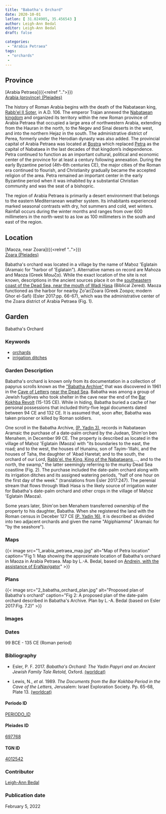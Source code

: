 ```yaml
---
title: "Babatha's Orchard"
date: 2020-10-01
latlon: [ 31.024905, 35.456543 ]
author: Leigh-Ann Bedal
editor: Leigh-Ann Bedal
draft: false

categories:
 - "Arabia Petraea"
tags:
 - "orchards"
 -
---
```


## Province
[Arabia Petraea]({{<relref "..">}})\
[Arabia (province) (Pleiades)](https://pleiades.stoa.org/places/981506)

The history of Roman Arabia begins with the death of the Nabataean king, [Rabb'el II Soter](https://en.wikipedia.org/wiki/Rabbel_II_Soter), in A.D. 106. The emperor Trajan annexed the [Nabataean kingdom](https://en.wikipedia.org/wiki/Nabataean_Kingdom)   and organized its territory within the new Roman province of Arabia Petraea that occupied a large area of northwestern Arabia, extending from the Hauran in the north, to the Negev and Sinai deserts in the west, and into the northern Hejaz in the south. The administrative district of Perea, formerly under the Herodian dynasty was also added. The provincial capital of Arabia Petraea was located at [Bostra](https://en.wikipedia.org/wiki/Bosra) which replaced [Petra](https://en.wikipedia.org/wiki/Petra) as the capital of Nabataea in the last decades of that kingdom’s independence. Petra continued to function as an important cultural, political and economic center of the province for at least a century following annexation. During the early Byzantine period (4th-6th centuries CE), the major cities of the Roman era continued to flourish, and Christianity gradually became the accepted religion of the area. Petra remained an important center in the early Byzantine period when it was inhabited by a substantial Christian community and was the seat of a bishopric.

The region of Arabia Petraea is primarily a desert environment that belongs to the eastern Mediterranean weather system. Its inhabitants experienced marked seasonal contrasts with dry, hot summers and cold, wet winters. Rainfall occurs during the winter months and ranges from over 600 millimeters in the north-west to as low as 100 millimeters in the south and east of the region.

## Location
[Maoza, near Zoara]({{<relref "..">}})\
[Zoara (Pleiades)](https://pleiades.stoa.org/places/697768)

Babatha's orchard was located in a village by the name of Maḥoz 'Eglatain (Aramaic for "harbor of 'Eglatain"). Alternative names on record are Mahoza and Maoza (Greek Μαωζα). While the exact location of the site is not known, descriptions in the ancient sources place it on the [southeastern coast of the Dead Sea, near the mouth of Wadi Hasa](https://www.pbs.org/wgbh/nova/scrolls/life-02.html) (Biblical Zered). Maoza functioned as the harbor for nearby Ẓo'ar/Zoara (Greek Ζοαρα; modern Ghor el-Safi) (Esler 2017:pp. 66-67), which was the administrative center of the Zoara district of Arabia Petraea (Fig. 1).


## Garden
Babatha's Orchard

### Keywords

- [orchards](http://vocab.getty.edu/page/aat/300008890)
- [irrigation ditches](http://vocab.getty.edu/page/aat/300404100)

### Garden Description
Babatha's orchard is known only from its documentation in a collection of papyrus scrolls known as the ["Babatha Archive"](https://en.wikipedia.org/wiki/Babatha) that was discovered in 1961 in the [Cave of Letters](https://en.wikipedia.org/wiki/Cave_of_Letters) [near the Dead Sea](https://pleiades.stoa.org/places/363078283/). Babatha was among a group of Jewish fugitives who took shelter in the cave near the end of the [Bar Kokhba Revolt](https://en.wikipedia.org/wiki/Bar_Kokhba_revolt) (15-135 CE). While in hiding, Babatha buried a cache of her personal possessions that included thirty-five legal documents dated between 94 CE and 132 CE. It is assumed that, soon after, Babatha was taken prisoner or killed by Roman soldiers.

One scroll in the Babatha Archive, [(P. Yadin 3)](https://www.deadseascrolls.org.il/explore-the-archive/manuscript/5_6Hev8-1), records in Nabataean Aramaic the purchase of a date-palm orchard by the Judean, Shim'on ben Menahem, in December 99 CE. The property is described as located in the village of Maḥoz 'Eglatain (Maoza) with "its boundaries to the east, the road; and to the west, the houses of Ḥunainu, son of Tayim-'Illahi, and the houses of Taha, the daughter of 'Abad Ḥaretat; and to the south, the orchard of our Lord, [Rabb'el. the King, King of the Nabataeans](https://en.wikipedia.org/wiki/Rabbel_II_Soter),..., and to the north, the swamp," the latter seemingly referring to the murky Dead Sea coastline (Fig. 2). The purchase included the date-palm orchard along with its irrigation ditches and its assigned watering periods, "half of one hour on the first day of the week." (translations from Esler 2017:247). The perenial stream that flows through Wadi Hasa is the likely source of irrigation water for Babatha's date-palm orchard and other crops in the village of Maḥoz 'Eglatain (Maoza).

Some years later, Shim'on ben Menahem transferred ownership of the property to his daughter, Babatha. When she registered the land with the Roman census in Deceber 127 CE [(P. Yadin 16)](https://papyri.info/ddbdp/p.babatha;;16), it is described as divided into two adjacent orchards and given the name "Algiphiamma" (Aramaic for "by the seashore").

### Maps
{{< image src="1_arabia_petraea_map.jpg" alt="Map of Petra location" caption="Fig 1: Map showing the approximate location of Babatha's orchard in Maoza in Arabia Petraea. Map by L.-A. Bedal, based on [Andrein, with the assistance of EraNavigator](https://commons.wikimedia.org/w/index.php?curid=26047529)" >}}

### Plans
{{< image src="2_babatha_orchard_plan.jpg" alt="Proposed plan of Babatha's orchard" caption="Fig 2: A proposed plan of the date-palm orchard described in Babatha's Archive. Plan by L.-A. Bedal (based on Esler 2017:Fig. 7.2)" >}}

### Images
<!-- {{< figure src="IMG_URL" alt="ALT_TEXT" caption="CAPTION" >}} -->
<!--
-->

### Dates
99 BCE - 135 CE (Roman period)

### Bibliography
- Esler, P. F. 2017. *Babatha's Orchard: The Yadin Papyri and an Ancient Jewish Family Tale Retold,* Oxford. [(worldcat)](http://www.worldcat.org/oclc/994287444)

- Lewis, N., *et al.* 1989. *The Documents from the Bar Kokhba Period in the Cave of the Letters,* Jerusalem: Israel Exploration Society. Pp. 65-68, Plate 13. [(worldcat)](http://www.worldcat.org/oclc/21262733)

#### Periodo ID

[PERIODO_ID](https://pleiades.stoa.org/places/PLEIADES_ID)

#### Pleiades ID
[697768](https://pleiades.stoa.org/places/697768)


#### TGN ID
[4012542](http://www.getty.edu/vow/TGNFullDisplay?find=zoar&place=&nation=&prev_page=1&english=Y&subjectid=4012542)

### Contributor
[Leigh-Ann Bedal](#)
<!-- [name](https://....) -->

### Publication date

February 5, 2022

<!--### Related articles-->

<!-- Links to other related articles. Leave blank for now -->
